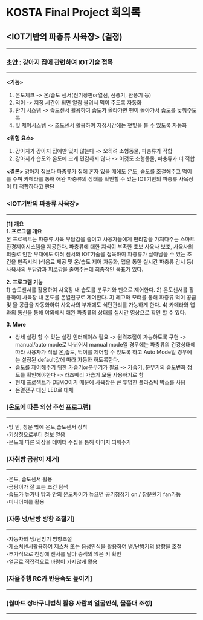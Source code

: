 KOSTA Final Project 회의록
============================
## <IOT기반의 파충류 사육장> (결정)
---------------------------
### 초안 : 강아지 집에 관련하여 IOT기술 접목   
-----------------------------------
**<기능>**   
1.	온도체크 -> 온/습도 센서(전기장판or열선, 선풍기, 환풍기 등)
2.	먹이 -> 지정 시간이 되면 알람 울려서 먹이 주도록 자동화
3.	환기 시스템 -> 습도센서 활용하여 습도가 올라가면 팬이 돌아가서 습도를 낮춰주도록
4.	빛 제어시스템 -> 조도센서 활용하여 지정시간에는 햇빛을 볼 수 있도록 자동화

**<위험 요소>**
1.	강아지가 강아지 집에만 있지 않는다 -> 오히려 소형동물, 파충류가 적합
2.	강아지가 습도와 온도에 크게 민감하지 않다 -> 이것도 소형동물, 파충류가 더 적합

**<결론>**
강아지 집보다 파충류가 집에 혼자 있을 때에도 온도, 습도를 조절해주고 먹이를 주며 카메라를 통해 애완 파충류의 상태를 확인할 수 있는 IOT기반의 파충류 사육장이 더 적합하다고 판단

### <IOT기반의 파충류 사육장>   
--------------------------
**[1] 개요**   
**1. 프로그램 개요**   
본 프로젝트는 파충류 사육 부담감을 줄이고 사용자들에게 편리함을 가져다주는 스마트 환경제어시스템을 제공한다. 파충류에 대한 지식이 부족한 초보 사육사 보조, 사육사의 외출로 인한 부재에도 여러 센서와 IOT기술을 접목하여 파충류가 살아남을 수 있는 조건을 만족시켜 (식음료 제공 및 온/습도 제어 자동화, 앱을 통한 실시간 파충류 감시 등) 사육사의 부담감과 피로감을 줄여주는데 최종적인 목표가 있다. 
    

**2. 프로그램 기능**    
    1) 습도센서를 활용하여 사육장 내 습도를 분무기와 팬으로 제어한다.                     2) 온도센서를 활용하여 사육장 내 온도를 온열전구로 제어한다.                                   3) 레고와 모터를 통해 파충류 먹이 공급 및 물 공급을 자동화하여 사육사의 부재에도 식단관리를 가능하게 한다.                                                                       4) 카메라와 앱과의 통신을 통해 야외에서 애완 파충류의 상태를 실시간 영상으로 확인 할 수 있다.

**3. More**   
- 상세 설정 할 수 있는 설정 인터페이스 필요 -> 원격조절이 가능하도록 구현 -> manual/auto mode로 나뉘어서 manual mode일 경우에는 파충류의 건강상태에 따라 사용자가 직접 온,습도, 먹이를 제어할 수 있도록 하고 Auto Mode일 경우에는 설정된 default값에 따라 자동화 하도록한다.
- 습도를 제어해주기 위한 가습기or분무기가 필요 -> 가습기, 분무기의 습도변화 정도를 확인해야한다 -> 라즈베리 가습기 모듈 사용하기로 함
- 현재 프로젝트가 DEMO이기 때문에 사육장은 큰 투명한 플라스틱 박스를 사용
- 온열전구 대신 LED로 대체 





### [온도에 따른 의상 추천 프로그램]
----------------------------
-방 안, 창문 밖에 온도,습도센서 장착   
-기상청으로부터 정보 얻음   
-온도에 따른 의상을 데이터 수집을 통해 이미지 띄워주기 
   
### [자취방 곰팡이 제거]
-----------------------------
-온도, 습도센서 활용   
-곰팡이가 잘 드는 조건 탐색   
-습도가 높거나 밖과 안의 온도차이가 높으면 공기청정기 on / 창문환기 fan가동   
-미니어쳐를 활용   
   
### [자동 냉/난방 방향 조절기]
-----------------------------
-자동차의 냉/난방기 방향조절   
-제스쳐센서활용하여 제스쳐 또는 음성인식을 활용하여 냉/난방기의 방향을 조절   
-추가적으로 천장에 센서를 달아 승객의 앉은 키 확인   
-얼굴로 직접적으로 바람이 가지않게 활용   
   
### [자율주행 RC카 반응속도 높이기]
---------------------------------
   
### [월마트 장바구니법칙 활용 사람의 얼굴인식, 물품대 조정]
-------------------------




